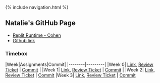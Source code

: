 {% include navigation.html %}

## Natalie's GitHub Page

- [Replit Runtime - Cohen](https://replit.com/@NatalieCohen/nataliecohengithubio-5?v=1)
- [Github link](https://replit.com/@NatalieCohen/nataliecohengithubio-5?v=1)



### Timebox 

|Week|Assignments|Commit|
|--------|---------|
|Week 0| [Link](https://nataliecohen.github.io/week0), [Review Ticket](https://github.com/nataliecohen/nataliecohen.github.io/issues/1) | [Commit](https://github.com/nataliecohen/nataliecohen.github.io/commit/592b574ad2dbe80dea60d96dfadc442349b2f7ba) |
|Week 1| [Link](https://nataliecohen.github.io/week1), [Review Ticket](https://github.com/nataliecohen/nataliecohen.github.io/issues/2) | [Commit](https://github.com/nataliecohen/nataliecohen.github.io/commit/513db2d6d110f6e39a4b9decc104211c34bf6a77) |
|Week 2| [Link](https://nataliecohen.github.io/week2), [Review Ticket](https://github.com/nataliecohen/nataliecohen.github.io/issues/3) | [Commit](https://github.com/nataliecohen/nataliecohen.github.io/commit/5e4d44113936019ed36f821960dce62a9cb324d0)
|Week 3| [Link](https://nataliecohen.github.io/datastructure), [Review Ticket](https://github.com/nataliecohen/nataliecohen.github.io/issues/4) | [Commit](https://github.com/nataliecohen/nataliecohen.github.io/issues/4) 






